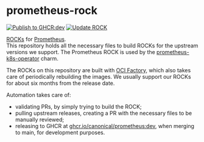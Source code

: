 # prometheus-rock

[![Publish to GHCR:dev](https://github.com/canonical/prometheus-rock/actions/workflows/rock-release-dev.yaml/badge.svg)](https://github.com/canonical/prometheus-rock/actions/workflows/rock-release-dev.yaml)
[![Update ROCK](https://github.com/canonical/prometheus-rock/actions/workflows/rock-update.yaml/badge.svg)](https://github.com/canonical/prometheus-rock/actions/workflows/rock-update.yaml)

[ROCKs](https://canonical-rockcraft.readthedocs-hosted.com/en/latest/) for [Prometheus](https://prometheus.io/).  
This repository holds all the necessary files to build ROCKs for the upstream versions we support. The Prometheus ROCK is used by the [prometheus-k8s-operator](https://github.com/canonical/prometheus-k8s-operator) charm.

The ROCKs on this repository are built with [OCI Factory](https://github.com/canonical/oci-factory/), which also takes care of periodically rebuilding the images. We usually support our ROCKs for about six months from the release date.

Automation takes care of:
* validating PRs, by simply trying to build the ROCK;
* pulling upstream releases, creating a PR with the necessary files to be manually reviewed;
* releasing to GHCR at [ghcr.io/canonical/prometheus:dev](https://ghcr.io/canonical/prometheus:dev), when merging to main, for development purposes.

